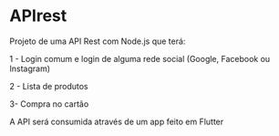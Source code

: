 # APIrest
Projeto de uma API Rest com Node.js que terá:

1 - Login comum e login de alguma rede social (Google, Facebook ou Instagram)

2 - Lista de produtos

3- Compra no cartão

A API será consumida através de um app feito em Flutter

